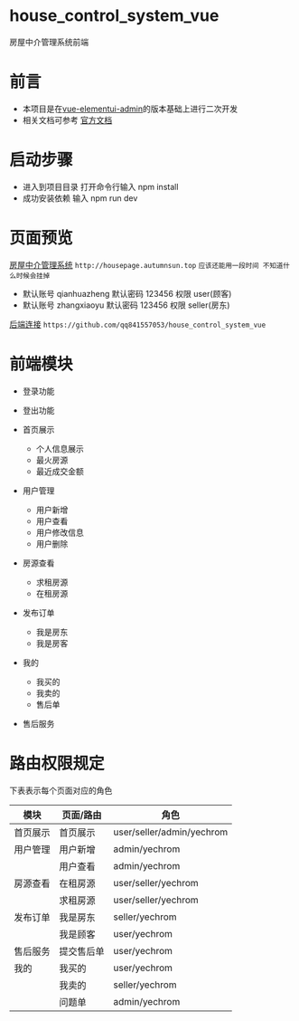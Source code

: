 # house_control_system_vue
房屋中介管理系统前端

# 前言
* 本项目是在[vue-elementui-admin](https://github.com/PanJiaChen/vue-element-admin)的版本基础上进行二次开发
* 相关文档可参考 [官方文档](https://panjiachen.github.io/vue-element-admin-site/zh/)

# 启动步骤
* 进入到项目目录 打开命令行输入 npm install
* 成功安装依赖 输入 npm run dev

# 页面预览
[房屋中介管理系统](http://housepage.autumnsun.top "点击跳转") 
`http://housepage.autumnsun.top`
`应该还能用一段时间 不知道什么时候会挂掉`
* 默认账号 qianhuazheng 默认密码 123456 权限 user(顾客)
* 默认账号 zhangxiaoyu 默认密码 123456 权限 seller(房东)

[后端连接](https://github.com/qq841557053/house_control_system_springboot "https://github.com/qq841557053/house_control_system_springboot") 
`https://github.com/qq841557053/house_control_system_vue`

# 前端模块

* 登录功能
* 登出功能

* 首页展示
    * 个人信息展示
    * 最火房源
    * 最近成交金额

* 用户管理
    * 用户新增
    * 用户查看
    * 用户修改信息
    * 用户删除
* 房源查看
    * 求租房源
    * 在租房源
* 发布订单
    * 我是房东
    * 我是房客
* 我的
    * 我买的
    * 我卖的
    * 售后单
* 售后服务

# 路由权限规定
下表表示每个页面对应的角色

|模块|	页面/路由	|角色|
|-----|-----|-----|
|首页展示	|首页展示	|user/seller/admin/yechrom|
|用户管理	|用户新增	|admin/yechrom|
|	|用户查看|	admin/yechrom|
|房源查看	|在租房源|	user/seller/yechrom|
|	|求租房源|	user/seller/yechrom|
|发布订单|	我是房东|	seller/yechrom|
|	|我是顾客|	user/yechrom|
|售后服务|	提交售后单	|user/yechrom|
|我的|	我买的|	user/yechrom|
|	|我卖的|	seller/yechrom|
|	|问题单|	admin/yechrom|
